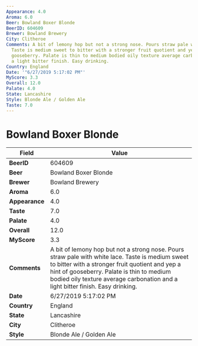 ```yaml
---
Appearance: 4.0
Aroma: 6.0
Beer: Bowland Boxer Blonde
BeerID: 604609
Brewer: Bowland Brewery
City: Clitheroe
Comments: A bit of lemony hop but not a strong nose. Pours straw pale with white lace.
  Taste is medium sweet to bitter with a stronger fruit quotient and yep a hint of
  gooseberry. Palate is thin to medium bodied oily texture average carbonation and
  a light bitter finish. Easy drinking.
Country: England
Date: '"6/27/2019 5:17:02 PM"'
MyScore: 3.3
Overall: 12.0
Palate: 4.0
State: Lancashire
Style: Blonde Ale / Golden Ale
Taste: 7.0
---
```


# Bowland Boxer Blonde

| Field         | Value |
|---------------|-------|
| **BeerID** | 604609 |
| **Beer** | Bowland Boxer Blonde |
| **Brewer** | Bowland Brewery |
| **Aroma** | 6.0 |
| **Appearance** | 4.0 |
| **Taste** | 7.0 |
| **Palate** | 4.0 |
| **Overall** | 12.0 |
| **MyScore** | 3.3 |
| **Comments** | A bit of lemony hop but not a strong nose. Pours straw pale with white lace. Taste is medium sweet to bitter with a stronger fruit quotient and yep a hint of gooseberry. Palate is thin to medium bodied oily texture average carbonation and a light bitter finish. Easy drinking. |
| **Date** | 6/27/2019 5:17:02 PM |
| **Country** | England |
| **State** | Lancashire |
| **City** | Clitheroe |
| **Style** | Blonde Ale / Golden Ale |
